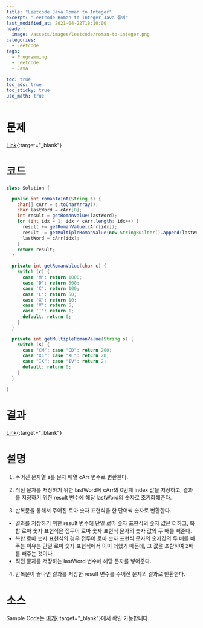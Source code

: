 ```yaml
---
title: "Leetcode Java Roman to Integer"
excerpt: "Leetcode Roman to Integer Java 풀이"
last_modified_at: 2021-04-22T18:10:00
header:
  image: /assets/images/leetcode/roman-to-integer.png
categories:
  - Leetcode
tags:
  - Programming
  - Leetcode
  - Java

toc: true
toc_ads: true
toc_sticky: true
use_math: true
---
```

# 문제
[Link](https://leetcode.com/problems/roman-to-integer/){:target="_blank"}

# 코드
```java
class Solution {

  public int romanToInt(String s) {
    char[] cArr = s.toCharArray();
    char lastWord = cArr[0];
    int result = getRomanValue(lastWord);
    for (int idx = 1; idx < cArr.length; idx++) {
      result += getRomanValue(cArr[idx]);
      result -= getMultipleRomanValue(new StringBuilder().append(lastWord).append(cArr[idx]).toString());
      lastWord = cArr[idx];
    }
    return result;
  }

  private int getRomanValue(char c) {
    switch (c) {
      case 'M': return 1000;
      case 'D': return 500;
      case 'C': return 100;
      case 'L': return 50;
      case 'X': return 10;
      case 'V': return 5;
      case 'I': return 1;
      default: return 0;
    }
  }

  private int getMultipleRomanValue(String s) {
    switch (s) {
      case "CM": case "CD": return 200;
      case "XC": case "XL": return 20;
      case "IX": case "IV": return 2;
      default: return 0;
    }
  }

}
```

# 결과
[Link](https://leetcode.com/submissions/detail/483747749/){:target="_blank"}

# 설명
1. 주어진 문자열 s를 문자 배열 cArr 변수로 변환한다.

2. 직전 문자를 저장하기 위한 lastWord에 cArr의 0번째 index 값을 저장하고, 결과를 저장하기 위한 result 변수에 해당 lastWord의 숫자로 초기화해준다.

3. 반복문을 통해서 주어진 로마 숫자 표현식을 한 단어씩 숫자로 변환한다.
  - 결과를 저장하기 위한 result 변수에 단일 로마 숫자 표현식의 숫자 값은 더하고, 복합 로마 숫자 표현식은 접두어 로마 숫자 표현식 문자의 숫자 값의 두 배를 빼준다.
  - 복합 로마 숫자 표현식의 경우 접두어 로마 숫자 표현식 문자의 숫자값의 두 배를 빼주는 이유는 단일 로마 숫자 표현식에서 이미 더했기 때문에, 그 값을 포함하여 2배를 빼주는 것이다.
  - 직전 문자를 저장하는 lastWord 변수에 해당 문자를 넣어준다.

4. 반복문이 끝나면 결과를 저장한 result 변수를 주어진 문제의 결과로 반환한다.

# 소스
Sample Code는 [여기](https://github.com/GracefulSoul/leetcode/blob/master/src/main/java/gracefulsoul/problems/RomanToInteger.java){:target="_blank"}에서 확인 가능합니다.